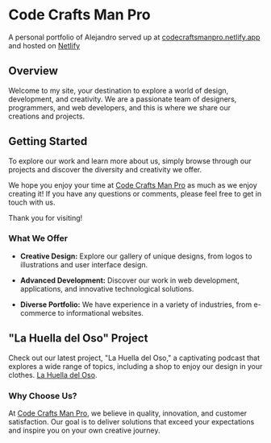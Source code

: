 # Code Crafts Man Pro

A personal portfolio of Alejandro served up at [codecraftsmanpro.netlify.app](codecraftsmanpro.netlify.app) and hosted on [Netlify](http://www.netlify.com)

## Overview

Welcome to my site, your destination to explore a world of design, development, and creativity. We are a passionate team of designers, programmers, and web developers, and this is where we share our creations and projects.

## Getting Started

To explore our work and learn more about us, simply browse through our projects and discover the diversity and creativity we offer.

We hope you enjoy your time at [Code Crafts Man Pro](codecraftsmanpro.netlify.app) as much as we enjoy creating it! If you have any questions or comments, please feel free to get in touch with us.

Thank you for visiting!

### What We Offer

- **Creative Design:** Explore our gallery of unique designs, from logos to illustrations and user interface design.

- **Advanced Development:** Discover our work in web development, applications, and innovative technological solutions.

- **Diverse Portfolio:** We have experience in a variety of industries, from e-commerce to informational websites.

## "La Huella del Oso" Project

Check out our latest project, "La Huella del Oso," a captivating podcast that explores a wide range of topics, including a shop to enjoy our design in your clothes. [La Huella del Oso](https://lahuelladeloso.space).


### Why Choose Us?

At [Code Crafts Man Pro](codecraftsmanpro.netlify.app), we believe in quality, innovation, and customer satisfaction. Our goal is to deliver solutions that exceed your expectations and inspire you on your own creative journey.
